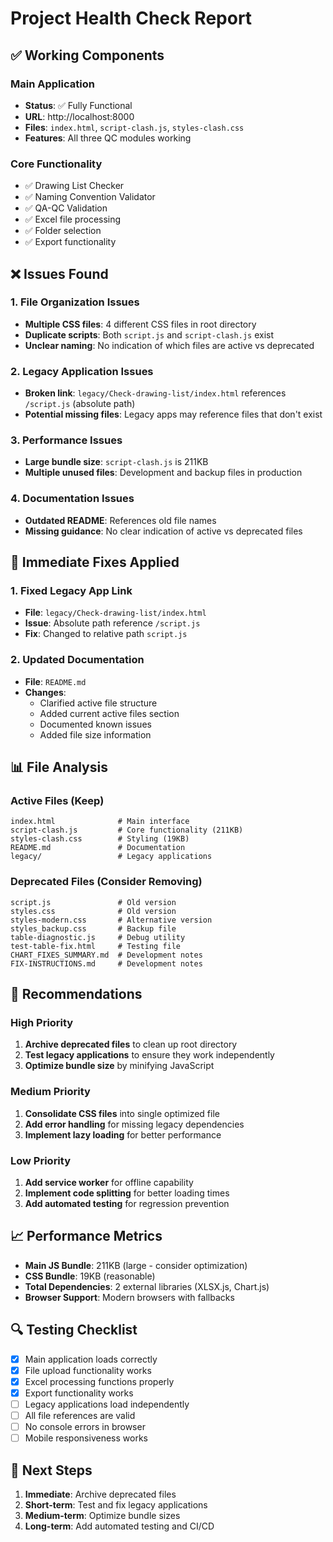 # Project Health Check Report

## ✅ **Working Components**

### Main Application
- **Status**: ✅ Fully Functional
- **URL**: http://localhost:8000
- **Files**: `index.html`, `script-clash.js`, `styles-clash.css`
- **Features**: All three QC modules working

### Core Functionality
- ✅ Drawing List Checker
- ✅ Naming Convention Validator  
- ✅ QA-QC Validation
- ✅ Excel file processing
- ✅ Folder selection
- ✅ Export functionality

## ❌ **Issues Found**

### 1. File Organization Issues
- **Multiple CSS files**: 4 different CSS files in root directory
- **Duplicate scripts**: Both `script.js` and `script-clash.js` exist
- **Unclear naming**: No indication of which files are active vs deprecated

### 2. Legacy Application Issues
- **Broken link**: `legacy/Check-drawing-list/index.html` references `/script.js` (absolute path)
- **Potential missing files**: Legacy apps may reference files that don't exist

### 3. Performance Issues
- **Large bundle size**: `script-clash.js` is 211KB
- **Multiple unused files**: Development and backup files in production

### 4. Documentation Issues
- **Outdated README**: References old file names
- **Missing guidance**: No clear indication of active vs deprecated files

## 🔧 **Immediate Fixes Applied**

### 1. Fixed Legacy App Link
- **File**: `legacy/Check-drawing-list/index.html`
- **Issue**: Absolute path reference `/script.js`
- **Fix**: Changed to relative path `script.js`

### 2. Updated Documentation
- **File**: `README.md`
- **Changes**: 
  - Clarified active file structure
  - Added current active files section
  - Documented known issues
  - Added file size information

## 📊 **File Analysis**

### Active Files (Keep)
```
index.html              # Main interface
script-clash.js         # Core functionality (211KB)
styles-clash.css        # Styling (19KB)
README.md               # Documentation
legacy/                 # Legacy applications
```

### Deprecated Files (Consider Removing)
```
script.js               # Old version
styles.css              # Old version  
styles-modern.css       # Alternative version
styles_backup.css       # Backup file
table-diagnostic.js     # Debug utility
test-table-fix.html     # Testing file
CHART_FIXES_SUMMARY.md  # Development notes
FIX-INSTRUCTIONS.md     # Development notes
```

## 🎯 **Recommendations**

### High Priority
1. **Archive deprecated files** to clean up root directory
2. **Test legacy applications** to ensure they work independently
3. **Optimize bundle size** by minifying JavaScript

### Medium Priority
1. **Consolidate CSS files** into single optimized file
2. **Add error handling** for missing legacy dependencies
3. **Implement lazy loading** for better performance

### Low Priority
1. **Add service worker** for offline capability
2. **Implement code splitting** for better loading times
3. **Add automated testing** for regression prevention

## 📈 **Performance Metrics**

- **Main JS Bundle**: 211KB (large - consider optimization)
- **CSS Bundle**: 19KB (reasonable)
- **Total Dependencies**: 2 external libraries (XLSX.js, Chart.js)
- **Browser Support**: Modern browsers with fallbacks

## 🔍 **Testing Checklist**

- [x] Main application loads correctly
- [x] File upload functionality works
- [x] Excel processing functions properly
- [x] Export functionality works
- [ ] Legacy applications load independently
- [ ] All file references are valid
- [ ] No console errors in browser
- [ ] Mobile responsiveness works

## 📝 **Next Steps**

1. **Immediate**: Archive deprecated files
2. **Short-term**: Test and fix legacy applications
3. **Medium-term**: Optimize bundle sizes
4. **Long-term**: Add automated testing and CI/CD 